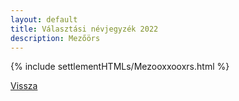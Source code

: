 ```yaml
---
layout: default
title: Választási névjegyzék 2022
description: Mezőörs
---
```


{% include settlementHTMLs/Mezooxxooxrs.html %}

[Vissza](./)
